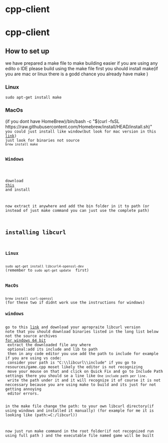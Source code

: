 # cpp-client
<h1> cpp-client</h1>
<h2>How to set up</h2>
we have prepared a make file to make building easier if you are using any edito o IDE please build using the make file
first you should install make(if you are mac or linux there is a godd chance you already have make  )

<h3>Linux</h3>
<code>sudo apt-get install make</code>
<h3>MacOs</h3>
(if you dont have HomeBrew)<code></code>/bin/bash -c "$(curl -fsSL https://raw.githubusercontent.com/Homebrew/install/HEAD/install.sh)"<code>
you could just install like window(but look for mac version in this <a href="https://www.gnu.org/software/make/">link</a>)
just look for binaries not source
<code>brew install make</code>

<h3>Windows</h3>

download <a href="https://sourceforge.net/projects/gnuwin32/files/make/3.81/make-3.81-bin.zip/download?use_mirror=netactuate&download=&failedmirror=deac-riga.dl.sourceforge.net">this</a>
and install

now extract it anywhere and add the bin folder in it to path (or instead of just make command you can just use the complete path)

<h2>installing libcurl</h2>
<h3>Linux</h3>
<code>sudo apt-get install libcurl4-openssl-dev</code>
(remember to <code>sudo apt-get update</code>  first)

<h3>MacOs</h3>
<code>brew install curl-openssl</code>
(for these two if didnt work use the instructions for windows)
<h3>windows</h3>
go to this <a href="https://curl.se/download.html">link</a> and download your apropraite libcurl version
note that you should download binaries listed in the long list below not the source archives
<a href="">for windows 64 bit</a>
 extract the downloaded file any where 
 <italic>optional:</italic>add its include and lib to path
 then in any code editor you use add the path to include for example if you are using vs code:
 consider your path is "C:\\libcurl\\include" if you go to resources/game.cpp moset likely the editor is not recognizing <curl/curl.h>
 move your mouse on that and click on Quick Fix and go to Include Path settings there you should se a line like <code>One include path per line.</code>
 write the path under it and it will recognize it of course it is not neccessary because you are using make to build and its just for not getting annoying
 editor errors.

 in the make file change the path: to your own libcurl directory(if using windows and installed it manually)
 (for example for me it is looking like (path:=C:/libcurl))

 now just run make command in the root folder(if not recognized run using full path ) and the executable file named game will be built
